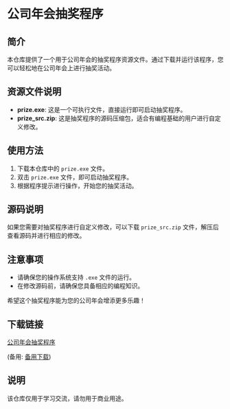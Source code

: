 # 公司年会抽奖程序

## 简介

本仓库提供了一个用于公司年会的抽奖程序资源文件。通过下载并运行该程序，您可以轻松地在公司年会上进行抽奖活动。

## 资源文件说明

- **prize.exe**: 这是一个可执行文件，直接运行即可启动抽奖程序。
- **prize_src.zip**: 这是抽奖程序的源码压缩包，适合有编程基础的用户进行自定义修改。

## 使用方法

1. 下载本仓库中的 `prize.exe` 文件。
2. 双击 `prize.exe` 文件，即可启动抽奖程序。
3. 根据程序提示进行操作，开始您的抽奖活动。

## 源码说明

如果您需要对抽奖程序进行自定义修改，可以下载 `prize_src.zip` 文件，解压后查看源码并进行相应的修改。

## 注意事项

- 请确保您的操作系统支持 `.exe` 文件的运行。
- 在修改源码前，请确保您具备相应的编程知识。

希望这个抽奖程序能为您的公司年会增添更多乐趣！

## 下载链接
[公司年会抽奖程序](https://pan.quark.cn/s/9c55a6dc79fd) 

(备用: [备用下载](https://pan.baidu.com/s/1ZKUUMaap2slrDZ1iS__GZw?pwd=1234))

## 说明

该仓库仅用于学习交流，请勿用于商业用途。
